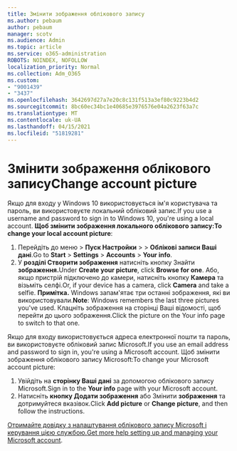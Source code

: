 ```yaml
---
title: Змінити зображення облікового запису
ms.author: pebaum
author: pebaum
manager: scotv
ms.audience: Admin
ms.topic: article
ms.service: o365-administration
ROBOTS: NOINDEX, NOFOLLOW
localization_priority: Normal
ms.collection: Adm_O365
ms.custom:
- "9001439"
- "3437"
ms.openlocfilehash: 3642697d27a7e20c8c131f513a3ef80c9223b4d2
ms.sourcegitcommit: 8bc60ec34bc1e40685e3976576e04a2623f63a7c
ms.translationtype: MT
ms.contentlocale: uk-UA
ms.lasthandoff: 04/15/2021
ms.locfileid: "51819281"
---
```

# <a name="change-account-picture"></a><span data-ttu-id="8be07-102">Змінити зображення облікового запису</span><span class="sxs-lookup"><span data-stu-id="8be07-102">Change account picture</span></span>

<span data-ttu-id="8be07-103">Якщо для входу у Windows 10 використовується ім'я користувача та пароль, ви використовуєте локальний обліковий запис.</span><span class="sxs-lookup"><span data-stu-id="8be07-103">If you use a username and password to sign in to Windows 10, you're using a local account.</span></span> <span data-ttu-id="8be07-104">**Щоб змінити зображення локального облікового запису:**</span><span class="sxs-lookup"><span data-stu-id="8be07-104">**To change your local account picture**:</span></span>

1. <span data-ttu-id="8be07-105">Перейдіть до меню  >  **Пуск Настройки**  >    >  **Облікові записи Ваші дані**.</span><span class="sxs-lookup"><span data-stu-id="8be07-105">Go to **Start** > **Settings** > **Accounts** > **Your info**.</span></span>
2. <span data-ttu-id="8be07-106">У **розділі Створити зображення** натисніть кнопку Знайти **зображення.**</span><span class="sxs-lookup"><span data-stu-id="8be07-106">Under **Create your picture**, click **Browse for one**.</span></span> <span data-ttu-id="8be07-107">Або, якщо пристрій підключено до камери, натисніть кнопку **Камера** та візьміть селфі.</span><span class="sxs-lookup"><span data-stu-id="8be07-107">Or, if your device has a camera, click **Camera** and take a selfie.</span></span> 
    <span data-ttu-id="8be07-108">**Примітка.** Windows запам'ятає три останні зображення, які ви використовували.</span><span class="sxs-lookup"><span data-stu-id="8be07-108">**Note**: Windows remembers the last three pictures you've used.</span></span> <span data-ttu-id="8be07-109">Клацніть зображення на сторінці Ваші відомості, щоб перейти до цього зображення.</span><span class="sxs-lookup"><span data-stu-id="8be07-109">Click the picture on the Your info page to switch to that one.</span></span>

<span data-ttu-id="8be07-110">Якщо для входу використовується адреса електронної пошти та пароль, ви використовуєте обліковий запис Microsoft.</span><span class="sxs-lookup"><span data-stu-id="8be07-110">If you use an email address and password to sign in, you're using a Microsoft account.</span></span> <span data-ttu-id="8be07-111">Щоб змінити зображення облікового запису Microsoft:</span><span class="sxs-lookup"><span data-stu-id="8be07-111">To change your Microsoft account picture:</span></span>

1. <span data-ttu-id="8be07-112">Увійдіть на **сторінку Ваші дані** за допомогою облікового запису Microsoft.</span><span class="sxs-lookup"><span data-stu-id="8be07-112">Sign in to the **Your info** page with your Microsoft account.</span></span>
2. <span data-ttu-id="8be07-113">Натисніть **кнопку Додати зображення** або Змінити **зображення** та дотримуйтеся вказівок.</span><span class="sxs-lookup"><span data-stu-id="8be07-113">Click **Add picture** or **Change picture**, and then follow the instructions.</span></span>

<span data-ttu-id="8be07-114">[Отримайте довідку з налаштування облікового запису Microsoft і керування цією службою.](https://support.microsoft.com/products/microsoft-account?category=manage-account)</span><span class="sxs-lookup"><span data-stu-id="8be07-114">[Get more help setting up and managing your Microsoft account](https://support.microsoft.com/products/microsoft-account?category=manage-account).</span></span>
